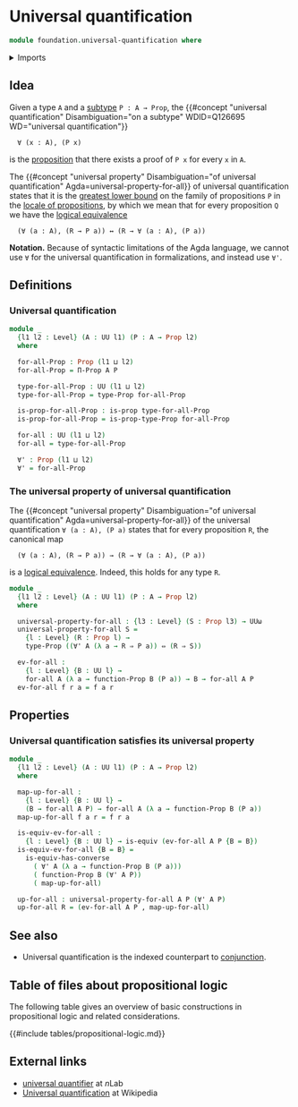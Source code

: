 # Universal quantification

```agda
module foundation.universal-quantification where
```

<details><summary>Imports</summary>

```agda
open import foundation.dependent-pair-types
open import foundation.dependent-products-propositions
open import foundation.evaluation-functions
open import foundation.logical-equivalences
open import foundation.propositional-truncations
open import foundation.universe-levels

open import foundation-core.equivalences
open import foundation-core.function-types
open import foundation-core.propositions
```

</details>

## Idea

Given a type `A` and a [subtype](foundation-core.subtypes.md) `P : A → Prop`,
the
{{#concept "universal quantification" Disambiguation="on a subtype" WDID=Q126695 WD="universal quantification"}}

```text
  ∀ (x : A), (P x)
```

is the [proposition](foundation-core.propositions.md) that there exists a proof
of `P x` for every `x` in `A`.

The
{{#concept "universal property" Disambiguation="of universal quantification" Agda=universal-property-for-all}}
of universal quantification states that it is the
[greatest lower bound](order-theory.greatest-lower-bounds-large-posets.md) on
the family of propositions `P` in the
[locale of propositions](foundation.large-locale-of-propositions.md), by which
we mean that for every proposition `Q` we have the
[logical equivalence](foundation.logical-equivalences.md)

```text
  (∀ (a : A), (R → P a)) ↔ (R → ∀ (a : A), (P a))
```

**Notation.** Because of syntactic limitations of the Agda language, we cannot
use `∀` for the universal quantification in formalizations, and instead use
`∀'`.

## Definitions

### Universal quantification

```agda
module _
  {l1 l2 : Level} (A : UU l1) (P : A → Prop l2)
  where

  for-all-Prop : Prop (l1 ⊔ l2)
  for-all-Prop = Π-Prop A P

  type-for-all-Prop : UU (l1 ⊔ l2)
  type-for-all-Prop = type-Prop for-all-Prop

  is-prop-for-all-Prop : is-prop type-for-all-Prop
  is-prop-for-all-Prop = is-prop-type-Prop for-all-Prop

  for-all : UU (l1 ⊔ l2)
  for-all = type-for-all-Prop

  ∀' : Prop (l1 ⊔ l2)
  ∀' = for-all-Prop
```

### The universal property of universal quantification

The
{{#concept "universal property" Disambiguation="of universal quantification" Agda=universal-property-for-all}}
of the universal quantification `∀ (a : A), (P a)` states that for every
proposition `R`, the canonical map

```text
  (∀ (a : A), (R → P a)) → (R → ∀ (a : A), (P a))
```

is a [logical equivalence](foundation.logical-equivalences.md). Indeed, this
holds for any type `R`.

```agda
module _
  {l1 l2 : Level} (A : UU l1) (P : A → Prop l2)
  where

  universal-property-for-all : {l3 : Level} (S : Prop l3) → UUω
  universal-property-for-all S =
    {l : Level} (R : Prop l) →
    type-Prop ((∀' A (λ a → R ⇒ P a)) ⇔ (R ⇒ S))

  ev-for-all :
    {l : Level} {B : UU l} →
    for-all A (λ a → function-Prop B (P a)) → B → for-all A P
  ev-for-all f r a = f a r
```

## Properties

### Universal quantification satisfies its universal property

```agda
module _
  {l1 l2 : Level} (A : UU l1) (P : A → Prop l2)
  where

  map-up-for-all :
    {l : Level} {B : UU l} →
    (B → for-all A P) → for-all A (λ a → function-Prop B (P a))
  map-up-for-all f a r = f r a

  is-equiv-ev-for-all :
    {l : Level} {B : UU l} → is-equiv (ev-for-all A P {B = B})
  is-equiv-ev-for-all {B = B} =
    is-equiv-has-converse
      ( ∀' A (λ a → function-Prop B (P a)))
      ( function-Prop B (∀' A P))
      ( map-up-for-all)

  up-for-all : universal-property-for-all A P (∀' A P)
  up-for-all R = (ev-for-all A P , map-up-for-all)
```

## See also

- Universal quantification is the indexed counterpart to
  [conjunction](foundation.conjunction.md).

## Table of files about propositional logic

The following table gives an overview of basic constructions in propositional
logic and related considerations.

{{#include tables/propositional-logic.md}}

## External links

- [universal quantifier](https://ncatlab.org/nlab/show/universal+quantifier) at
  $n$Lab
- [Universal quantification](https://en.wikipedia.org/wiki/Universal_quantification)
  at Wikipedia
